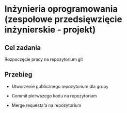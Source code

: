 # Inżynieria oprogramowania (zespołowe przedsięwzięcie inżynierskie - projekt)

## Cel zadania 

Rozpoczęcie pracy na repozytorium git

## Przebieg

* Utworzenie publicznego repozytorium dla grupy

* Commit pierwszego kodu na repozytorium

* Merge requesta'a na repozytorium 